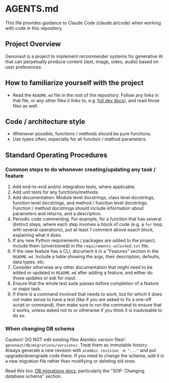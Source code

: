 # AGENTS.md
This file provides guidance to Claude Code (claude.ai/code) when working with code in this repository.

## Project Overview
Genonaut is a project to implement recommender systems for generative AI that can perpetually produce content (text, 
image, video, audio) based on user preferences.

## How to familiarize yourself with the project
- Read the `README.md` file in the root of the repository. Follow any links in that file, or any other files it links 
to, e.g. [full dev docs](docs/developer.md)), and read those files as well.

## Code / architecture style
- Whenever possible, functions / methods should be pure functions.
- Use types often, especially for all function / method parameters.

## Standard Operating Procedures
### Common steps to do whenever creating/updating any task / feature
1. Add end-to-end and/or integration tests, where applicable.
2. Add unit tests for any functions/methods.
3. Add documentation: Module level docstrings, class level docstrings, function level docstrings, and method / function
level docstrings. Function / method docstrings should include information about parameters and returns, and a 
description. 
4. Periodic code commenting. For example, for a function that has several distinct steps, where each step involves a 
block of code (e.g. a `for` loop with several operations), put at least 1 comment above eaach block, explaining what it 
does.
5. If any new Python requirements / packages are added to the project, include them (unversioned) in the 
`requirements-unlocked.txt` file.
6. If the new feature has a CLI, document it in a "Features" section in the `README.md`. Include a table showing the 
args, their description, defaults, data types, etc.
7. Consider otherwise any other documentation that might need to be added or updated in `README.md` after adding a 
feature, and either do those updates or ask for input.
8. Ensure that the whole test suite passes before completion of a feature or major task.
9. If there is a command involved that needs to work, but for which it does not make sense to have a test (like if you 
are asked to fix a one-off script or command), then make sure to run the command to ensure that it works, unless asked 
not to or otherwise if you think it is inadvisable to do so.

### When changing DB schema
Caution!: DO NOT edit existing files Alembic version files!: `genonaut/db/migrations/versions/`. Treat them as immutable
history. Always generate a new revision with `alembic revision -m "..."` and put upgrade/downgrade code there. If you 
need to change the schema, add it in a new migration file rather than modifying or deleting old ones.

Read this too: [DB migrations docs](./docs/db_migrations.md), particularly the "SOP: Changing database schema" section.
